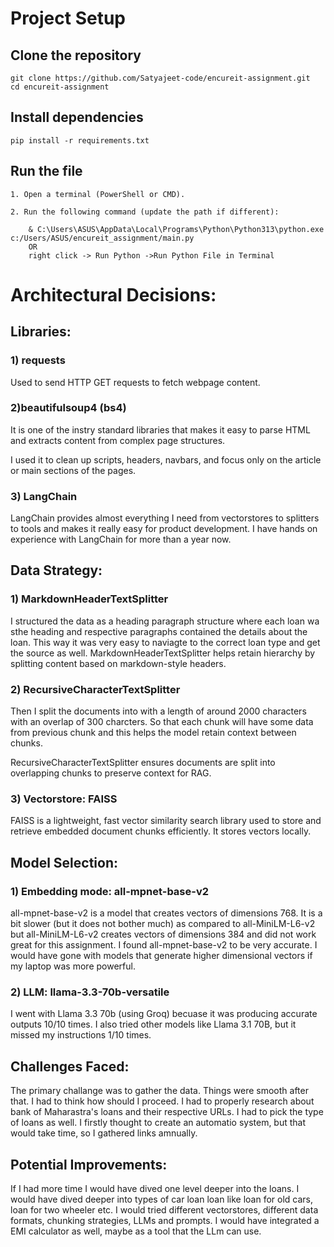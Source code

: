 # Project Setup

## Clone the repository
    git clone https://github.com/Satyajeet-code/encureit-assignment.git
    cd encureit-assignment

## Install dependencies
    pip install -r requirements.txt

## Run the file


    1. Open a terminal (PowerShell or CMD).

    2. Run the following command (update the path if different):

        & C:\Users\ASUS\AppData\Local\Programs\Python\Python313\python.exe c:/Users/ASUS/encureit_assignment/main.py
        OR
        right click -> Run Python ->Run Python File in Terminal

# Architectural Decisions:
## Libraries:
### 1) requests
Used to send HTTP GET requests to fetch webpage content.

### 2)beautifulsoup4 (bs4)
It is one of the instry standard libraries that makes it easy to parse HTML and extracts content from complex page structures.

I used it to clean up scripts, headers, navbars, and focus only on the article or main sections of the pages.

### 3) LangChain
LangChain provides almost everything I need from vectorstores to splitters to tools and makes it really easy for product development. 
I have hands on experience with LangChain for more than a year now.

## Data Strategy:

### 1) MarkdownHeaderTextSplitter 
I structured the data as a heading paragraph structure where each loan wa sthe heading and respective paragraphs contained the details about the loan.
This way it was very easy to naviagte to the correct loan type and get the source as well.
MarkdownHeaderTextSplitter  helps retain hierarchy by splitting content based on markdown-style headers.

### 2) RecursiveCharacterTextSplitter 
Then I split the documents into with a length of around 2000 characters with an overlap of 300 charcters. So that each chunk will have some data from previous chunk and this helps the model retain context between chunks. 

RecursiveCharacterTextSplitter ensures documents are split into overlapping chunks to preserve context for RAG.

### 3) Vectorstore: FAISS 
FAISS is a lightweight, fast vector similarity search library used to store and retrieve embedded document chunks efficiently.
It stores vectors locally. 

## Model Selection:
### 1) Embedding mode: all-mpnet-base-v2

all-mpnet-base-v2 is a model that creates vectors of dimensions 768.
It is a bit slower (but it does not bother much) as compared to all-MiniLM-L6-v2 but all-MiniLM-L6-v2 creates vectors of dimensions 384 and did not work great for this assignment.
I found all-mpnet-base-v2 to be very accurate.
I would have gone with models that generate higher dimensional vectors if my laptop was more powerful.

### 2) LLM: llama-3.3-70b-versatile

I went with Llama 3.3 70b  (using Groq) becuase it was producing accurate outputs 10/10 times.
I also tried other models like Llama 3.1 70B, but it missed my instructions 1/10 times.

## Challenges Faced:

The primary challange was to gather the data. Things were smooth after that. 
I had to think how should I proceed.
I had to properly research about bank of Maharastra's loans and their respective URLs.
I had to pick the type of loans as well.
I firstly thought to create an automatio system, but that would take time, so I gathered links amnually.

## Potential Improvements:

If I had more time I would have dived one level deeper into the loans. 
I would have dived deeper into types of car loan loan like loan for old cars, loan for two wheeler etc.
I would tried different vectorstores, different data formats, chunking strategies, LLMs and prompts.
I would have integrated a EMI calculator as well, maybe as a tool that the LLm can use. 
